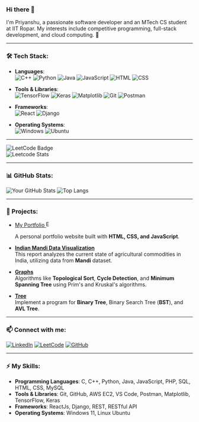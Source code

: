 ### Hi there 👋
I'm Priyanshu, a passionate software developer and an MTech CS student at IIT Ropar. My interests include competitive programming, full-stack development, and cloud computing. 🚀

---

### 🛠 Tech Stack:
- **Languages**:  
  ![C++](https://img.shields.io/badge/-C++-00599C?style=flat-square&logo=cplusplus&logoColor=white) ![Python](https://img.shields.io/badge/-Python-3776AB?style=flat-square&logo=python&logoColor=white) ![Java](https://img.shields.io/badge/-Java-007396?style=flat-square&logo=java&logoColor=white) ![JavaScript](https://img.shields.io/badge/-JavaScript-F7DF1E?style=flat-square&logo=javascript&logoColor=black) ![HTML](https://img.shields.io/badge/-HTML5-E34F26?style=flat-square&logo=html5&logoColor=white) ![CSS](https://img.shields.io/badge/-CSS3-1572B6?style=flat-square&logo=css3&logoColor=white)

- **Tools & Libraries**:  
  ![TensorFlow](https://img.shields.io/badge/-TensorFlow-FF6F00?style=flat-square&logo=tensorflow&logoColor=white) ![Keras](https://img.shields.io/badge/-Keras-D00000?style=flat-square&logo=keras&logoColor=white) ![Matplotlib](https://img.shields.io/badge/-Matplotlib-11557C?style=flat-square&logo=python&logoColor=white) ![Git](https://img.shields.io/badge/-Git-F05032?style=flat-square&logo=git&logoColor=white) ![Postman](https://img.shields.io/badge/-Postman-FF6C37?style=flat-square&logo=postman&logoColor=white)

- **Frameworks**:  
  ![React](https://img.shields.io/badge/-React-61DAFB?style=flat-square&logo=react&logoColor=white) ![Django](https://img.shields.io/badge/-Django-092E20?style=flat-square&logo=django&logoColor=white)

- **Operating Systems**:  
  ![Windows](https://img.shields.io/badge/-Windows_11-0078D6?style=flat-square&logo=windows&logoColor=white) ![Ubuntu](https://img.shields.io/badge/-Ubuntu-E95420?style=flat-square&logo=ubuntu&logoColor=white)

---

<!-- ### 🏆 LeetCode Stats: -->
![LeetCode Badge](https://img.shields.io/badge/LeetCode-prianshukla-orange?style=flat&logo=leetcode)  
![Leetcode Stats](https://leetcard.jacoblin.cool/prianshukla?ext=heatmap)

---

### 📊 GitHub Stats:
![Your GitHub Stats](https://github-readme-stats.vercel.app/api?username=csePriyanshu&show_icons=true&theme=radical)
![Top Langs](https://github-readme-stats.vercel.app/api/top-langs/?username=csePriyanshu&layout=compact&theme=radical)

---

### 📂 Projects:
<!-- - [**Portfolio Website**](https://github.com/csePriyanshu/my-portfolio) -->
- <a href="https://csepriyanshu.github.io/priyanshu-portfolio/" target="_blank">My Portfolio <img src="https://img.icons8.com/material-outlined/24/FFFFFF/external-link.png" alt="External Link" style="width: 16px;"/></a>

  A personal portfolio website built with **HTML, CSS, and JavaScript**.
  
- [**Indian Mandi Data Visualization**](https://github.com/csePriyanshu/India-mandi-data-visualization)  
  This report analyzes the current state of agricultural commodities in India, utilizing data from **Mandi** dataset.
  
- [**Graphs**](https://github.com/csePriyanshu/Graphs)  
  Algorithms like **Topological Sort**, **Cycle Detection**, and **Minimum Spanning Tree** using Prim's and Kruskal's algorithms.

- [**Tree**](https://github.com/csePriyanshu/Tree)  
  Implement a program for **Binary Tree**, Binary Search Tree (**BST**), and **AVL Tree**.

---

### 📫 Connect with me:
[![LinkedIn](https://img.shields.io/badge/LinkedIn-blue?style=flat&logo=linkedin)](https://linkedin.com/in/prianshukla) [![LeetCode](https://img.shields.io/badge/LeetCode-orange?style=flat&logo=leetcode)](https://leetcode.com/prianshukla) [![GitHub](https://img.shields.io/badge/GitHub-black?style=flat&logo=github)](https://github.com/csePriyanshu)

---

### ⚡ My Skills:
- **Programming Languages**: C, C++, Python, Java, JavaScript, PHP, SQL, HTML, CSS, MySQL
- **Tools & Libraries**: Git, GitHub, AWS EC2, VS Code, Postman, Matplotlib, TensorFlow, Keras
- **Frameworks**: ReactJs, Django, REST, RESTful API
- **Operating Systems**: Windows 11, Linux Ubuntu



<!-- ## Check me out on -

<div>
  <a href="https://www.linkedin.com/in/prianshukla/" target="_blank"><img src="./images/linkedin-30.png" title="Linkedin"></a>&nbsp;&nbsp;
  <a href="https://leetcode.com/priyanshushukla5555/" target="_blank"><img src="./images/leetcode.png" title="Leetcode"></a>&nbsp;&nbsp;
  <a href="https://codepen.io/prianshukla" target="_blank"><img src="./images/codepen-30.png" title="Codepen"></a>&nbsp;&nbsp;
  <a href="https://www.instagram.com/_prianshukla/" target="_blank"><img src="./images/instagram-30.png" title="Instagram"></a>
</div>

## Tech I am familiar with and use more often !

  Front End :
  
  &nbsp;&nbsp;&nbsp;<img src="./images/javascript-50.png" style="width:50px" title="Javascript">&nbsp;&nbsp;&nbsp;<img src="./images/react-50.png" title="ReactJs">
  &nbsp;&nbsp;&nbsp;<img src="./images/html-5-50.png" title="HTML">&nbsp;&nbsp;&nbsp;<img src="./images/css3-50.png" title="CSS">
  &nbsp;&nbsp;&nbsp;<img src="./images/tailwindcss.png" width ="50px" title="TailwindCSS">&nbsp;&nbsp;&nbsp;<img src="./images/bootstrap-50.png" title="Boostrap">
  
  Back End :
  
  &nbsp;&nbsp;&nbsp;<img src="./images/javascript-50.png" style="width:50px" title="Javascript">&nbsp;&nbsp;&nbsp;<img src="./images/java-50.png" title="Java">
  &nbsp;&nbsp;&nbsp;<img src="./images/nodejs-50.png" style="width:50px" title="NodeJs">&nbsp;&nbsp;&nbsp;<img src="./images/mysql-logo-50.png" title="MySQL">
  &nbsp;&nbsp;&nbsp;<img src="./images/php-logo-50.png" title="PHP">
  
  Softwares :
  
  &nbsp;&nbsp;&nbsp;<img src="./images/github-50.png" style="width:50px" title="Github">&nbsp;&nbsp;&nbsp;
  <img src="./images/intellij-idea-50.png" style="width:50px" title="IntelliJ">&nbsp;&nbsp;&nbsp;<img src="./images/visual-studio-50.png" title="VS Code">
  &nbsp;&nbsp;&nbsp;<img src="./images/microsoft-excel-50.png" title="Excel">&nbsp;&nbsp;&nbsp;<img src="./images/microsoft-powerpoint-50.png" title="Power Point">
  &nbsp;&nbsp;&nbsp;<img src="./images/microsoft-word-50.png" title="MS Word">&nbsp;&nbsp;&nbsp;<img src="./images/canva-50.png" title="Canva">
  &nbsp;&nbsp;&nbsp;<img src="./images/blender-3d-50.png" title="Blender 3D">
  
  Coding Platforms :
    
  &nbsp;&nbsp;&nbsp;<a href="https://www.hackerrank.com/priyanshushukla8" target="_blank"><img src="./images/hackerrank-50.png" title="Hackerrank"></a>
  &nbsp;&nbsp;&nbsp;<a href="https://leetcode.com/priyanshushukla5555/" target="_blank"><img src="./images/leetcode-50.png" title="Leetcode"></a>
  &nbsp;&nbsp;&nbsp;<a href="https://www.codechef.com/users/roger_20" target="_blank"><img src="./images/codechef-img-50.png" title="CodeChef"></a> -->
  

<!---
csePriyanshu/csePriyanshu is a ✨ special ✨ repository because its `README.md` (this file) appears on your GitHub profile.
You can click the Preview link to take a look at your changes.
--->
